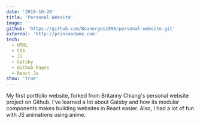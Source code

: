 ```yaml
---
date: '2019-10-20'
title: 'Personal Website'
image: ''
github: 'https://github.com/Boanerges1996/personal-website.git'
external: 'http://princeodame.com'
tech:
  - HTML
  - CSS
  - JS
  - Gatsby
  - Github Pages
  - React Js
show: 'true'
---
```


My first portfolio website, forked from Britanny Chiang's personal website project on Github. I've learned a lot about Gatsby and how its modular components makes building websites in React easier. Also, I had a lot of fun with JS animations using anime.
